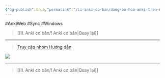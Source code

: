 ```yaml
---
{"dg-publish":true,"permalink":"/ii-anki-co-ban/dong-bo-hoa-anki-tren-may-tinh/","noteIcon":""}
---
```


#AnkiWeb #Sync #Windows 

> [[II. Anki cơ bản/! Anki cơ bản\|Quay lại]]

___
> [Truy cập nhóm Hướng dẫn](https://www.facebook.com/100006970567626/videos/1312090109715612/)


![](https://www.youtube.com/embed/xLIu2s0stXI)

___

> [[II. Anki cơ bản/! Anki cơ bản\|Quay lại]]


